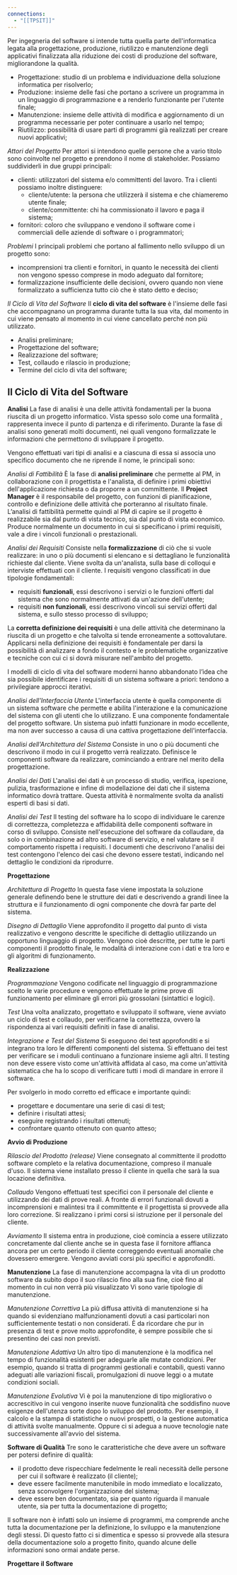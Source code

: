 ```yaml
---
connections:
  - "[[TPSIT]]"
---
```


Per ingegneria del software si intende tutta quella parte dell'informatica legata alla progettazione, produzione, riutilizzo e manutenzione degli applicativi finalizzata alla riduzione dei costi di produzione del software, migliorandone la qualità.

- Progettazione: studio di un problema e individuazione della soluzione informatica per risolverlo;
- Produzione: insieme delle fasi che portano a scrivere un programma in un linguaggio di programmazione e a renderlo funzionante per l'utente finale;
- Manutenzione: insieme delle attività di modifica e aggiornamento di un programma necessarie per poter continuare a usarlo nel tempo;
- Riutilizzo: possibilità di usare parti di programmi già realizzati per creare nuovi applicativi;

*Attori del Progetto*
Per attori si intendono quelle persone che a vario titolo sono coinvolte nel progetto e prendono il nome di stakeholder. Possiamo suddividerli in due gruppi principali:
- clienti: utilizzatori del sistema e/o committenti del lavoro. Tra i clienti possiamo inoltre distinguere:
	- cliente/utente: la persona che utilizzerà il sistema e che chiameremo utente finale;
	- cliente/committente: chi ha commissionato il lavoro e paga il sistema;
- fornitori: coloro che sviluppano e vendono il software come i commerciali delle aziende di software o i programmatori;

*Problemi*
I principali problemi che portano al fallimento nello sviluppo di un progetto sono:
- incomprensioni tra clienti e fornitori, in quanto le necessità dei clienti non vengono spesso comprese in modo adeguato dal fornitore;
- formalizzazione insufficiente delle decisioni, ovvero quando non viene formalizzato a sufficienza tutto ciò che è stato detto e deciso;

*Il Ciclo di Vita del Software*
Il **ciclo di vita del software** è l'insieme delle fasi che accompagnano un programma durante tutta la sua vita, dal momento in cui viene pensato al momento in cui viene cancellato perché non più utilizzato.

- Analisi preliminare;
- Progettazione del software;
- Realizzazione del software;
- Test, collaudo e rilascio in produzione;
- Termine del ciclo di vita del software;

## Il Ciclo di Vita del Software

**Analisi**
La fase di analisi è una delle attività fondamentali per la buona riuscita di un progetto informatico. Vista spesso solo come una formalità , rappresenta invece il punto di partenza e di riferimento. Durante la fase di analisi sono generati molti documenti, nei quali vengono formalizzate le informazioni che permettono di sviluppare il progetto.

Vengono effettuati vari tipi di analisi e a ciascuna di essa si associa uno specifico documento che ne riprende il nome, le principali sono:

*Analisi di Fattibilità*
È la fase di **analisi preliminare** che permette al PM, in collaborazione con il progettista e l'analista, di definire i primi obiettivi dell'applicazione richiesta o da proporre  a un committente. Il **Project Manager** è il responsabile del progetto, con funzioni di pianificazione, controllo e definizione delle attività che porteranno al risultato finale. L’analisi di fattibilità permette quindi al PM di capire se il progetto è realizzabile sia dal punto di vista tecnico, sia dal punto di vista economico. Produce normalmente un documento in cui si specificano i primi requisiti, vale a dire i vincoli funzionali o prestazionali.

*Analisi dei Requisiti*
Consiste nella **formalizzazione** di ciò che si vuole realizzare: in uno o più documenti si elencano e si dettagliano le funzionalità richieste dal cliente. Viene svolta da un'analista, sulla base di colloqui e interviste effettuati con il cliente.
I requisiti vengono classificati in due tipologie fondamentali:
- requisiti **funzionali**, essi descrivono i servizi o le funzioni offerti dal sistema che sono normalmente attivati da un'azione dell'utente;
- requisiti **non funzionali**, essi descrivono vincoli sui servizi offerti dal sistema, e sullo stesso processo di sviluppo;

La **corretta definizione dei requisiti** è una delle attività che determinano la riuscita di un progetto e che talvolta si tende erroneamente a sottovalutare. Applicarsi nella definizione dei requisiti è fondamentale per darsi la possibilità di analizzare a fondo il contesto e le problematiche organizzative e tecniche con cui ci si dovrà misurare nell'ambito del progetto.

I modelli di ciclo di vita del software moderni hanno abbandonato l’idea che sia possibile identificare i requisiti di un sistema software a priori: tendono a privilegiare approcci iterativi.

*Analisi dell'Interfaccia Utente*
L'interfaccia utente è quella componente di un sistema software che permette e abilita l'interazione e la comunicazione del sistema con gli utenti che lo utilizzano.
E una componente fondamentale del progetto software. Un sistema può infatti funzionare in modo eccellente, ma non aver successo a causa di una cattiva progettazione dell'interfaccia.

*Analisi dell'Architettura del Sistema*
Consiste in uno o più documenti che descrivono il modo in cui il progetto verrà realizzato. Definisce le componenti software da realizzare, cominciando a entrare nel merito della progettazione.

*Analisi dei Dati*
L'analisi dei dati è un processo di studio, verifica, ispezione, pulizia, trasformazione e infine di modellazione dei dati che il sistema informatico dovrà trattare. Questa attività è normalmente svolta da analisti esperti di basi si dati.

*Analisi dei Test*
Il testing del software ha lo scopo di individuare le carenze di correttezza, completezza e affidabilità delle componenti software in corso di sviluppo. 
Consiste nell'esecuzione del software da collaudare, da solo o in combinazione ad altro software di servizio, e nel valutare se il comportamento rispetta i requisiti. I documenti che descrivono l'analisi dei test contengono l'elenco dei casi che devono essere testati, indicando nel dettaglio le condizioni da riprodurre.

**Progettazione**

*Architettura di Progetto*
In questa fase viene impostata la soluzione generale definendo bene le strutture dei dati e descrivendo a grandi linee la struttura e il funzionamento di ogni componente che dovrà far parte del sistema.

*Disegno di Dettaglio*
Viene approfondito il progetto dal punto di vista realizzativo e vengono descritte le specifiche di dettaglio utilizzando un opportuno linguaggio di progetto. Vengono cioè descritte, per tutte le parti componenti il prodotto finale, le modalità di interazione con i dati e tra loro e gli algoritmi di funzionamento.

**Realizzazione**

*Programmazione*
Vengono codificate nel linguaggio di programmazione scelto le varie procedure e vengono effettuate le prime prove di funzionamento per eliminare gli errori più grossolani (sintattici e logici).

*Test*
Una volta analizzato, progettato e sviluppato il software, viene avviato un ciclo di test e collaudo, per verificarne la correttezza, ovvero la rispondenza ai vari requisiti definiti in fase di analisi.

*Integrazione e Test del Sistema*
Si eseguono dei test approfonditi e si integrano tra loro le differenti componenti del sistema. Si effettuano dei test per verificare se i moduli continuano a funzionare insieme agli altri.
Il testing non deve essere visto come un'attività affidata al caso, ma come un'attività sistematica che ha lo scopo di verificare tutti i modi di mandare in errore il software.

Per svolgerlo in modo corretto ed efficace e importante quindi:
- progettare e documentare una serie di casi di test;
- definire i risultati attesi;
- eseguire registrando i risultati ottenuti;
- confrontare quanto ottenuto con quanto atteso;

**Avvio di Produzione**

*Rilascio del Prodotto (release)*
Viene consegnato al committente il prodotto software completo e la relativa documentazione, compreso il manuale d'uso. Il sistema viene installato presso il cliente in quella che sarà la sua locazione definitiva.

*Collaudo*
Vengono effettuati test specifici con il personale del cliente e utilizzando dei dati di prove reali. A fronte di errori funzionali dovuti a incomprensioni e malintesi tra il committente e il progettista si provvede alla loro correzione. Si realizzano i primi corsi si istruzione per il personale del cliente.

*Avviamento*
Il sistema entra in produzione, cioè comincia a essere utilizzato concretamente dal cliente anche se in questa fase il fornitore affianca ancora per un certo periodo il cliente correggendo eventuali anomalie che dovessero emergere. Vengono avviati corsi più specifici e approfonditi.

**Manutenzione**
La fase di manutenzione accompagna la vita di un prodotto software da subito dopo il suo rilascio fino alla sua fine, cioè fino al momento in cui non verrà più visualizzato Vi sono varie tipologie di manutenzione.

*Manutenzione Correttiva*
La più diffusa attività di manutenzione si ha quando si evidenziano malfunzionamenti dovuti a casi particolari non sufficientemente testati o non considerati. È da ricordare che pur in presenza di test e prove molto approfondite, è sempre possibile che si presentino dei casi non previsti.

*Manutenzione Adattiva*
Un altro tipo di manutenzione è la modifica nel tempo di funzionalità esistenti per adeguarle alle mutate condizioni. Per esempio, quando si tratta di programmi gestionali e contabili, questi vanno adeguati alle variazioni fiscali, promulgazioni di nuove leggi o a mutate condizioni sociali.

*Manutenzione Evolutiva*
Vi è poi la manutenzione di tipo migliorativo o accrescitivo in cui vengono inserite nuove funzionalità che soddisfino nuove esigenze dell'utenza sorte dopo lo sviluppo del prodotto. Per esempio, il calcolo e la stampa di statistiche o nuovi prospetti, o la gestione automatica di attività svolte manualmente. Oppure ci si adegua a nuove tecnologie nate successivamente all'avvio del sistema. 

**Software di Qualità**
Tre sono le caratteristiche che deve avere un software per potersi definire di qualità:
- il prodotto deve rispecchiare fedelmente le reali necessità delle persone per cui il software è realizzato (il cliente);
- deve essere facilmente manutenibile in modo immediato e localizzato, senza sconvolgere l'organizzazione del sistema;
- deve essere ben documentato, sia per quanto riguarda il manuale utente, sia per tutta la documentazione di progetto;

Il software non è infatti solo un insieme di programmi, ma comprende anche tutta la documentazione per la definizione, lo sviluppo e la manutenzione degli stessi. Di questo fatto ci si dimentica e spesso si provvede alla stesura della documentazione solo a progetto finito, quando alcune delle informazioni sono ormai andate perse.

**Progettare il Software**
